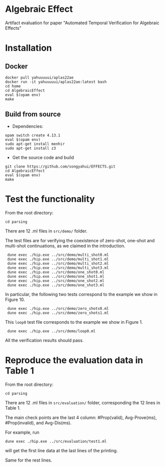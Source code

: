 # Algebraic Effect
Artifact evaluation for paper "Automated Temporal Verification for Algebraic Effects"

# Installation 

## Docker 

```
docker pull yahuuuuui/aplas22ae
docker run -it yahuuuuui/aplas22ae:latest bash
cd home 
cd AlgebraicEffect 
eval $(opam env)
make
```

## Build from source 

- Dependencies:
```
opam switch create 4.13.1
eval $(opam env)
sudo apt-get install menhir
sudo apt-get install z3
```
- Get the source code and build 
```
git clone https://github.com/songyahui/EFFECTS.git
cd AlgebraicEffect 
eval $(opam env)
make 
```

# Test the functionality 


From the root directory:  
```
cd parsing 
```

There are 12 .ml files in `src/demo/` folder. 

The test files are for verifying
the coexistence of zero-shot, one-shot and multi-shot continuations, 
as we claimed in the introduction. 

```
 dune exec ./hip.exe ../src/demo/multi_shot0.ml
 dune exec ./hip.exe ../src/demo/multi_shot1.ml
 dune exec ./hip.exe ../src/demo/multi_shot2.ml
 dune exec ./hip.exe ../src/demo/multi_shot3.ml
 dune exec ./hip.exe ../src/demo/one_shot0.ml
 dune exec ./hip.exe ../src/demo/one_shot1.ml
 dune exec ./hip.exe ../src/demo/one_shot2.ml
 dune exec ./hip.exe ../src/demo/one_shot3.ml
```
In particular, the following two tests correspond to 
the example we show in Figure 10. 
```
 dune exec ./hip.exe ../src/demo/zero_shots0.ml
 dune exec ./hip.exe ../src/demo/zero_shots1.ml
```

This `loop0` test file corresponds to 
the example we show in Figure 1. 
```
 dune exec ./hip.exe ../src/demo/loop0.ml
```

All the verification results should pass. 


# Reproduce the evaluation data in Table 1 

From the root directory:  
```
cd parsing 
```

There are 12 .ml files in `src/evaluation/` folder, 
corresponding the 12 lines in Table 1. 

The main check points are the last 4 column: 
#Prop(valid), 
Avg-Prove(ms), 
#Prop(invalid),
and Avg-Dis(ms). 

For example, run 
```
dune exec ./hip.exe ../src/evaluation/test1.ml
```
will get the first line data at the last lines of the printing. 

Same for the rest lines. 